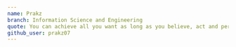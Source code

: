 ```yaml
---
name: Prakz
branch: Information Science and Engineering
quote: You can achieve all you want as long as you believe, act and persevere.
github_user: prakz07
---
```

